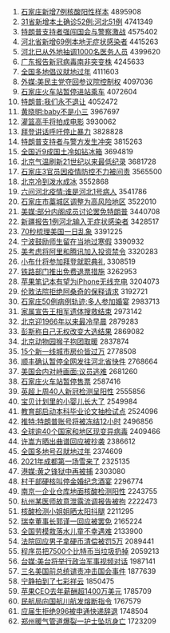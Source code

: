 1. [石家庄新增7例核酸阳性样本](http://www.baidu.com/baidu?cl=3&tn=SE_baiduhomet8_jmjb7mjw&rsv_dl=fyb_top&fr=top1000&wd=%CA%AF%BC%D2%D7%AF%D0%C2%D4%F67%C0%FD%BA%CB%CB%E1%D1%F4%D0%D4%D1%F9%B1%BE) 4895908
1. [31省新增本土确诊52例:河北51例](http://www.baidu.com/baidu?cl=3&tn=SE_baiduhomet8_jmjb7mjw&rsv_dl=fyb_top&fr=top1000&wd=31%CA%A1%D0%C2%D4%F6%B1%BE%CD%C1%C8%B7%D5%EF52%C0%FD%3A%BA%D3%B1%B151%C0%FD) 4741349
1. [特朗普支持者强闯国会与警察激战](http://www.baidu.com/baidu?cl=3&tn=SE_baiduhomet8_jmjb7mjw&rsv_dl=fyb_top&fr=top1000&wd=%CC%D8%C0%CA%C6%D5%D6%A7%B3%D6%D5%DF%C7%BF%B4%B3%B9%FA%BB%E1%D3%EB%BE%AF%B2%EC%BC%A4%D5%BD) 4575402
1. [河北省新增69例本地无症状感染者](http://www.baidu.com/baidu?cl=3&tn=SE_baiduhomet8_jmjb7mjw&rsv_dl=fyb_top&fr=top1000&wd=%BA%D3%B1%B1%CA%A1%D0%C2%D4%F669%C0%FD%B1%BE%B5%D8%CE%DE%D6%A2%D7%B4%B8%D0%C8%BE%D5%DF) 4415263
1. [河北已从外地抽调1000名医务人员](http://www.baidu.com/baidu?cl=3&tn=SE_baiduhomet8_jmjb7mjw&rsv_dl=fyb_top&fr=top1000&wd=%BA%D3%B1%B1%D2%D1%B4%D3%CD%E2%B5%D8%B3%E9%B5%F71000%C3%FB%D2%BD%CE%F1%C8%CB%D4%B1) 4399620
1. [广东报告新冠病毒南非突变株](http://www.baidu.com/baidu?cl=3&tn=SE_baiduhomet8_jmjb7mjw&rsv_dl=fyb_top&fr=top1000&wd=%B9%E3%B6%AB%B1%A8%B8%E6%D0%C2%B9%DA%B2%A1%B6%BE%C4%CF%B7%C7%CD%BB%B1%E4%D6%EA) 4245633
1. [全国多地倡议就地过年](http://www.baidu.com/baidu?cl=3&tn=SE_baiduhomet8_jmjb7mjw&rsv_dl=fyb_top&fr=top1000&wd=%C8%AB%B9%FA%B6%E0%B5%D8%B3%AB%D2%E9%BE%CD%B5%D8%B9%FD%C4%EA) 4111603
1. [外媒:美民主党夺回参议院控制权](http://www.baidu.com/baidu?cl=3&tn=SE_baiduhomet8_jmjb7mjw&rsv_dl=fyb_top&fr=top1000&wd=%CD%E2%C3%BD%3A%C3%C0%C3%F1%D6%F7%B5%B3%B6%E1%BB%D8%B2%CE%D2%E9%D4%BA%BF%D8%D6%C6%C8%A8) 4097036
1. [石家庄火车站暂停进站乘车](http://www.baidu.com/baidu?cl=3&tn=SE_baiduhomet8_jmjb7mjw&rsv_dl=fyb_top&fr=top1000&wd=%CA%AF%BC%D2%D7%AF%BB%F0%B3%B5%D5%BE%D4%DD%CD%A3%BD%F8%D5%BE%B3%CB%B3%B5) 4072604
1. [特朗普:我们永不退让](http://www.baidu.com/baidu?cl=3&tn=SE_baiduhomet8_jmjb7mjw&rsv_dl=fyb_top&fr=top1000&wd=%CC%D8%C0%CA%C6%D5%3A%CE%D2%C3%C7%D3%C0%B2%BB%CD%CB%C8%C3) 4052472
1. [黄晓明:baby不是小三](http://www.baidu.com/baidu?cl=3&tn=SE_baiduhomet8_jmjb7mjw&rsv_dl=fyb_top&fr=top1000&wd=%BB%C6%CF%FE%C3%F7%3Ababy%B2%BB%CA%C7%D0%A1%C8%FD) 3967697
1. [灌篮高手将拍成电影](http://www.baidu.com/baidu?cl=3&tn=SE_baiduhomet8_jmjb7mjw&rsv_dl=fyb_top&fr=top1000&wd=%B9%E0%C0%BA%B8%DF%CA%D6%BD%AB%C5%C4%B3%C9%B5%E7%D3%B0) 3930062
1. [拜登讲话呼吁停止暴力](http://www.baidu.com/baidu?cl=3&tn=SE_baiduhomet8_jmjb7mjw&rsv_dl=fyb_top&fr=top1000&wd=%B0%DD%B5%C7%BD%B2%BB%B0%BA%F4%D3%F5%CD%A3%D6%B9%B1%A9%C1%A6) 3828828
1. [特朗普支持者与警方发生冲突](http://www.baidu.com/baidu?cl=3&tn=SE_baiduhomet8_jmjb7mjw&rsv_dl=fyb_top&fr=top1000&wd=%CC%D8%C0%CA%C6%D5%D6%A7%B3%D6%D5%DF%D3%EB%BE%AF%B7%BD%B7%A2%C9%FA%B3%E5%CD%BB) 3815263
1. [全国近9成国土冷如钻冰箱](http://www.baidu.com/baidu?cl=3&tn=SE_baiduhomet8_jmjb7mjw&rsv_dl=fyb_top&fr=top1000&wd=%C8%AB%B9%FA%BD%FC9%B3%C9%B9%FA%CD%C1%C0%E4%C8%E7%D7%EA%B1%F9%CF%E4) 3694819
1. [北京气温刷新21世纪以来最低纪录](http://www.baidu.com/baidu?cl=3&tn=SE_baiduhomet8_jmjb7mjw&rsv_dl=fyb_top&fr=top1000&wd=%B1%B1%BE%A9%C6%F8%CE%C2%CB%A2%D0%C221%CA%C0%BC%CD%D2%D4%C0%B4%D7%EE%B5%CD%BC%CD%C2%BC) 3681728
1. [石家庄3官员因疫情防控不力被问责](http://www.baidu.com/baidu?cl=3&tn=SE_baiduhomet8_jmjb7mjw&rsv_dl=fyb_top&fr=top1000&wd=%CA%AF%BC%D2%D7%AF3%B9%D9%D4%B1%D2%F2%D2%DF%C7%E9%B7%C0%BF%D8%B2%BB%C1%A6%B1%BB%CE%CA%D4%F0) 3565500
1. [北京冷到泼水成冰](http://www.baidu.com/baidu?cl=3&tn=SE_baiduhomet8_jmjb7mjw&rsv_dl=fyb_top&fr=top1000&wd=%B1%B1%BE%A9%C0%E4%B5%BD%C6%C3%CB%AE%B3%C9%B1%F9) 3552868
1. [六问河北疫情:谁是河北1号病人](http://www.baidu.com/baidu?cl=3&tn=SE_baiduhomet8_jmjb7mjw&rsv_dl=fyb_top&fr=top1000&wd=%C1%F9%CE%CA%BA%D3%B1%B1%D2%DF%C7%E9%3A%CB%AD%CA%C7%BA%D3%B1%B11%BA%C5%B2%A1%C8%CB) 3541786
1. [石家庄市藁城区调整为高风险地区](http://www.baidu.com/baidu?cl=3&tn=SE_baiduhomet8_jmjb7mjw&rsv_dl=fyb_top&fr=top1000&wd=%CA%AF%BC%D2%D7%AF%CA%D0%DE%BB%B3%C7%C7%F8%B5%F7%D5%FB%CE%AA%B8%DF%B7%E7%CF%D5%B5%D8%C7%F8) 3522010
1. [美媒:部分内阁成员讨论罢免特朗普](http://www.baidu.com/baidu?cl=3&tn=SE_baiduhomet8_jmjb7mjw&rsv_dl=fyb_top&fr=top1000&wd=%C3%C0%C3%BD%3A%B2%BF%B7%D6%C4%DA%B8%F3%B3%C9%D4%B1%CC%D6%C2%DB%B0%D5%C3%E2%CC%D8%C0%CA%C6%D5) 3440708
1. [新疆报告1例河北输入无症状感染者](http://www.baidu.com/baidu?cl=3&tn=SE_baiduhomet8_jmjb7mjw&rsv_dl=fyb_top&fr=top1000&wd=%D0%C2%BD%AE%B1%A8%B8%E61%C0%FD%BA%D3%B1%B1%CA%E4%C8%EB%CE%DE%D6%A2%D7%B4%B8%D0%C8%BE%D5%DF) 3428517
1. [70秒梳理美国一日乱象](http://www.baidu.com/baidu?cl=3&tn=SE_baiduhomet8_jmjb7mjw&rsv_dl=fyb_top&fr=top1000&wd=70%C3%EB%CA%E1%C0%ED%C3%C0%B9%FA%D2%BB%C8%D5%C2%D2%CF%F3) 3391225
1. [宁波鼓励师生留在当地过寒假](http://www.baidu.com/baidu?cl=3&tn=SE_baiduhomet8_jmjb7mjw&rsv_dl=fyb_top&fr=top1000&wd=%C4%FE%B2%A8%B9%C4%C0%F8%CA%A6%C9%FA%C1%F4%D4%DA%B5%B1%B5%D8%B9%FD%BA%AE%BC%D9) 3390932
1. [美考虑将阿里和腾讯加入投资禁令](http://www.baidu.com/baidu?cl=3&tn=SE_baiduhomet8_jmjb7mjw&rsv_dl=fyb_top&fr=top1000&wd=%C3%C0%BF%BC%C2%C7%BD%AB%B0%A2%C0%EF%BA%CD%CC%DA%D1%B6%BC%D3%C8%EB%CD%B6%D7%CA%BD%FB%C1%EE) 3320283
1. [小布什将参加拜登就职典礼](http://www.baidu.com/baidu?cl=3&tn=SE_baiduhomet8_jmjb7mjw&rsv_dl=fyb_top&fr=top1000&wd=%D0%A1%B2%BC%CA%B2%BD%AB%B2%CE%BC%D3%B0%DD%B5%C7%BE%CD%D6%B0%B5%E4%C0%F1) 3308519
1. [铁路部门推出免费退票措施](http://www.baidu.com/baidu?cl=3&tn=SE_baiduhomet8_jmjb7mjw&rsv_dl=fyb_top&fr=top1000&wd=%CC%FA%C2%B7%B2%BF%C3%C5%CD%C6%B3%F6%C3%E2%B7%D1%CD%CB%C6%B1%B4%EB%CA%A9) 3262953
1. [苹果笔记本有望为iPhone无线充电](http://www.baidu.com/baidu?cl=3&tn=SE_baiduhomet8_jmjb7mjw&rsv_dl=fyb_top&fr=top1000&wd=%C6%BB%B9%FB%B1%CA%BC%C7%B1%BE%D3%D0%CD%FB%CE%AAiPhone%CE%DE%CF%DF%B3%E4%B5%E7) 3204073
1. [伦敦法院拒绝阿桑奇的保释请求](http://www.baidu.com/baidu?cl=3&tn=SE_baiduhomet8_jmjb7mjw&rsv_dl=fyb_top&fr=top1000&wd=%C2%D7%B6%D8%B7%A8%D4%BA%BE%DC%BE%F8%B0%A2%C9%A3%C6%E6%B5%C4%B1%A3%CA%CD%C7%EB%C7%F3) 3192721
1. [石家庄50例病例轨迹:多人参加婚宴](http://www.baidu.com/baidu?cl=3&tn=SE_baiduhomet8_jmjb7mjw&rsv_dl=fyb_top&fr=top1000&wd=%CA%AF%BC%D2%D7%AF50%C0%FD%B2%A1%C0%FD%B9%EC%BC%A3%3A%B6%E0%C8%CB%B2%CE%BC%D3%BB%E9%D1%E7) 2983713
1. [家属宣告王相军遗体搜救结束](http://www.baidu.com/baidu?cl=3&tn=SE_baiduhomet8_jmjb7mjw&rsv_dl=fyb_top&fr=top1000&wd=%BC%D2%CA%F4%D0%FB%B8%E6%CD%F5%CF%E0%BE%FC%D2%C5%CC%E5%CB%D1%BE%C8%BD%E1%CA%F8) 2973142
1. [北京迎1966年以来最冷早晨](http://www.baidu.com/baidu?cl=3&tn=SE_baiduhomet8_jmjb7mjw&rsv_dl=fyb_top&fr=top1000&wd=%B1%B1%BE%A9%D3%AD1966%C4%EA%D2%D4%C0%B4%D7%EE%C0%E4%D4%E7%B3%BF) 2879283
1. [彭斯称自己无权改变大选结果](http://www.baidu.com/baidu?cl=3&tn=SE_baiduhomet8_jmjb7mjw&rsv_dl=fyb_top&fr=top1000&wd=%C5%ED%CB%B9%B3%C6%D7%D4%BC%BA%CE%DE%C8%A8%B8%C4%B1%E4%B4%F3%D1%A1%BD%E1%B9%FB) 2869082
1. [北京动物园猴子抱团取暖](http://www.baidu.com/baidu?cl=3&tn=SE_baiduhomet8_jmjb7mjw&rsv_dl=fyb_top&fr=top1000&wd=%B1%B1%BE%A9%B6%AF%CE%EF%D4%B0%BA%EF%D7%D3%B1%A7%CD%C5%C8%A1%C5%AF) 2837874
1. [15个新一线城市房价皆过万](http://www.baidu.com/baidu?cl=3&tn=SE_baiduhomet8_jmjb7mjw&rsv_dl=fyb_top&fr=top1000&wd=15%B8%F6%D0%C2%D2%BB%CF%DF%B3%C7%CA%D0%B7%BF%BC%DB%BD%D4%B9%FD%CD%F2) 2778508
1. [顺丰确认暂停全网发往河北省快件](http://www.baidu.com/baidu?cl=3&tn=SE_baiduhomet8_jmjb7mjw&rsv_dl=fyb_top&fr=top1000&wd=%CB%B3%B7%E1%C8%B7%C8%CF%D4%DD%CD%A3%C8%AB%CD%F8%B7%A2%CD%F9%BA%D3%B1%B1%CA%A1%BF%EC%BC%FE) 2768664
1. [美国会内对峙画面:议员逃难](http://www.baidu.com/baidu?cl=3&tn=SE_baiduhomet8_jmjb7mjw&rsv_dl=fyb_top&fr=top1000&wd=%C3%C0%B9%FA%BB%E1%C4%DA%B6%D4%D6%C5%BB%AD%C3%E6%3A%D2%E9%D4%B1%CC%D3%C4%D1) 2681260
1. [石家庄火车站暂停售票](http://www.baidu.com/baidu?cl=3&tn=SE_baiduhomet8_jmjb7mjw&rsv_dl=fyb_top&fr=top1000&wd=%CA%AF%BC%D2%D7%AF%BB%F0%B3%B5%D5%BE%D4%DD%CD%A3%CA%DB%C6%B1) 2587416
1. [英超上周40人新冠检测呈阳性](http://www.baidu.com/baidu?cl=3&tn=SE_baiduhomet8_jmjb7mjw&rsv_dl=fyb_top&fr=top1000&wd=%D3%A2%B3%AC%C9%CF%D6%DC40%C8%CB%D0%C2%B9%DA%BC%EC%B2%E2%B3%CA%D1%F4%D0%D4) 2555856
1. [宝贝计划里的小婴儿长大了](http://www.baidu.com/baidu?cl=3&tn=SE_baiduhomet8_jmjb7mjw&rsv_dl=fyb_top&fr=top1000&wd=%B1%A6%B1%B4%BC%C6%BB%AE%C0%EF%B5%C4%D0%A1%D3%A4%B6%F9%B3%A4%B4%F3%C1%CB) 2549984
1. [教育部启动本科毕业论文抽检试点](http://www.baidu.com/baidu?cl=3&tn=SE_baiduhomet8_jmjb7mjw&rsv_dl=fyb_top&fr=top1000&wd=%BD%CC%D3%FD%B2%BF%C6%F4%B6%AF%B1%BE%BF%C6%B1%CF%D2%B5%C2%DB%CE%C4%B3%E9%BC%EC%CA%D4%B5%E3) 2524096
1. [推特:特朗普账号将被冻结12小时](http://www.baidu.com/baidu?cl=3&tn=SE_baiduhomet8_jmjb7mjw&rsv_dl=fyb_top&fr=top1000&wd=%CD%C6%CC%D8%3A%CC%D8%C0%CA%C6%D5%D5%CB%BA%C5%BD%AB%B1%BB%B6%B3%BD%E112%D0%A1%CA%B1) 2496856
1. [全球逾40个国家和地区现变异病毒](http://www.baidu.com/baidu?cl=3&tn=SE_baiduhomet8_jmjb7mjw&rsv_dl=fyb_top&fr=top1000&wd=%C8%AB%C7%F2%D3%E240%B8%F6%B9%FA%BC%D2%BA%CD%B5%D8%C7%F8%CF%D6%B1%E4%D2%EC%B2%A1%B6%BE) 2409466
1. [许嵩方晒出曲谱回应被抄袭](http://www.baidu.com/baidu?cl=3&tn=SE_baiduhomet8_jmjb7mjw&rsv_dl=fyb_top&fr=top1000&wd=%D0%ED%E1%D4%B7%BD%C9%B9%B3%F6%C7%FA%C6%D7%BB%D8%D3%A6%B1%BB%B3%AD%CF%AE) 2386612
1. [全国多地号召就地过年](http://www.baidu.com/baidu?cl=3&tn=SE_baiduhomet8_jmjb7mjw&rsv_dl=fyb_top&fr=top1000&wd=%C8%AB%B9%FA%B6%E0%B5%D8%BA%C5%D5%D9%BE%CD%B5%D8%B9%FD%C4%EA) 2374609
1. [2021年成都第一场雪来了](http://www.baidu.com/baidu?cl=3&tn=SE_baiduhomet8_jmjb7mjw&rsv_dl=fyb_top&fr=top1000&wd=2021%C4%EA%B3%C9%B6%BC%B5%DA%D2%BB%B3%A1%D1%A9%C0%B4%C1%CB) 2325135
1. [港媒:黄之锋狱中再被捕](http://www.baidu.com/baidu?cl=3&tn=SE_baiduhomet8_jmjb7mjw&rsv_dl=fyb_top&fr=top1000&wd=%B8%DB%C3%BD%3A%BB%C6%D6%AE%B7%E6%D3%FC%D6%D0%D4%D9%B1%BB%B2%B6) 2303080
1. [村干部硬核叫停金婚纪念酒宴](http://www.baidu.com/baidu?cl=3&tn=SE_baiduhomet8_jmjb7mjw&rsv_dl=fyb_top&fr=top1000&wd=%B4%E5%B8%C9%B2%BF%D3%B2%BA%CB%BD%D0%CD%A3%BD%F0%BB%E9%BC%CD%C4%EE%BE%C6%D1%E7) 2296774
1. [南京一企业仓库地面核酸检测阳性](http://www.baidu.com/baidu?cl=3&tn=SE_baiduhomet8_jmjb7mjw&rsv_dl=fyb_top&fr=top1000&wd=%C4%CF%BE%A9%D2%BB%C6%F3%D2%B5%B2%D6%BF%E2%B5%D8%C3%E6%BA%CB%CB%E1%BC%EC%B2%E2%D1%F4%D0%D4) 2243755
1. [杭州某医师故意泄露流调报告被拘](http://www.baidu.com/baidu?cl=3&tn=SE_baiduhomet8_jmjb7mjw&rsv_dl=fyb_top&fr=top1000&wd=%BA%BC%D6%DD%C4%B3%D2%BD%CA%A6%B9%CA%D2%E2%D0%B9%C2%B6%C1%F7%B5%F7%B1%A8%B8%E6%B1%BB%BE%D0) 2222473
1. [核酸检测小姐姐晒太阳抖腿](http://www.baidu.com/baidu?cl=3&tn=SE_baiduhomet8_jmjb7mjw&rsv_dl=fyb_top&fr=top1000&wd=%BA%CB%CB%E1%BC%EC%B2%E2%D0%A1%BD%E3%BD%E3%C9%B9%CC%AB%D1%F4%B6%B6%CD%C8) 2211295
1. [瑞幸董事长郭谨一回应被罢免](http://www.baidu.com/baidu?cl=3&tn=SE_baiduhomet8_jmjb7mjw&rsv_dl=fyb_top&fr=top1000&wd=%C8%F0%D0%D2%B6%AD%CA%C2%B3%A4%B9%F9%BD%F7%D2%BB%BB%D8%D3%A6%B1%BB%B0%D5%C3%E2) 2165224
1. [全国劳模救落水儿童不幸遇难](http://www.baidu.com/baidu?cl=3&tn=SE_baiduhomet8_jmjb7mjw&rsv_dl=fyb_top&fr=top1000&wd=%C8%AB%B9%FA%C0%CD%C4%A3%BE%C8%C2%E4%CB%AE%B6%F9%CD%AF%B2%BB%D0%D2%D3%F6%C4%D1) 2133900
1. [法院回应男子拿硬币清偿被罚5万](http://www.baidu.com/baidu?cl=3&tn=SE_baiduhomet8_jmjb7mjw&rsv_dl=fyb_top&fr=top1000&wd=%B7%A8%D4%BA%BB%D8%D3%A6%C4%D0%D7%D3%C4%C3%D3%B2%B1%D2%C7%E5%B3%A5%B1%BB%B7%A35%CD%F2) 2089441
1. [程序员把7500个比特币当垃圾扔掉](http://www.baidu.com/baidu?cl=3&tn=SE_baiduhomet8_jmjb7mjw&rsv_dl=fyb_top&fr=top1000&wd=%B3%CC%D0%F2%D4%B1%B0%D17500%B8%F6%B1%C8%CC%D8%B1%D2%B5%B1%C0%AC%BB%F8%C8%D3%B5%F4) 2059213
1. [台媒:美台将举行政治军事视频对话](http://www.baidu.com/baidu?cl=3&tn=SE_baiduhomet8_jmjb7mjw&rsv_dl=fyb_top&fr=top1000&wd=%CC%A8%C3%BD%3A%C3%C0%CC%A8%BD%AB%BE%D9%D0%D0%D5%FE%D6%CE%BE%FC%CA%C2%CA%D3%C6%B5%B6%D4%BB%B0) 1987141
1. [三名美国前总统谴责冲击国会事件](http://www.baidu.com/baidu?cl=3&tn=SE_baiduhomet8_jmjb7mjw&rsv_dl=fyb_top&fr=top1000&wd=%C8%FD%C3%FB%C3%C0%B9%FA%C7%B0%D7%DC%CD%B3%C7%B4%D4%F0%B3%E5%BB%F7%B9%FA%BB%E1%CA%C2%BC%FE) 1877639
1. [宁静拍到了七彩祥云](http://www.baidu.com/baidu?cl=3&tn=SE_baiduhomet8_jmjb7mjw&rsv_dl=fyb_top&fr=top1000&wd=%C4%FE%BE%B2%C5%C4%B5%BD%C1%CB%C6%DF%B2%CA%CF%E9%D4%C6) 1850475
1. [苹果CEO去年薪酬超1400万美元](http://www.baidu.com/baidu?cl=3&tn=SE_baiduhomet8_jmjb7mjw&rsv_dl=fyb_top&fr=top1000&wd=%C6%BB%B9%FBCEO%C8%A5%C4%EA%D0%BD%B3%EA%B3%AC1400%CD%F2%C3%C0%D4%AA) 1785709
1. [民航局向国航川航发熔断指令](http://www.baidu.com/baidu?cl=3&tn=SE_baiduhomet8_jmjb7mjw&rsv_dl=fyb_top&fr=top1000&wd=%C3%F1%BA%BD%BE%D6%CF%F2%B9%FA%BA%BD%B4%A8%BA%BD%B7%A2%C8%DB%B6%CF%D6%B8%C1%EE) 1767579
1. [应届生拒绝996被申通快递辞退](http://www.baidu.com/baidu?cl=3&tn=SE_baiduhomet8_jmjb7mjw&rsv_dl=fyb_top&fr=top1000&wd=%D3%A6%BD%EC%C9%FA%BE%DC%BE%F8996%B1%BB%C9%EA%CD%A8%BF%EC%B5%DD%B4%C7%CD%CB) 1748504
1. [郑州暖气管道爆裂一护士坠坑身亡](http://www.baidu.com/baidu?cl=3&tn=SE_baiduhomet8_jmjb7mjw&rsv_dl=fyb_top&fr=top1000&wd=%D6%A3%D6%DD%C5%AF%C6%F8%B9%DC%B5%C0%B1%AC%C1%D1%D2%BB%BB%A4%CA%BF%D7%B9%BF%D3%C9%ED%CD%F6) 1723209
